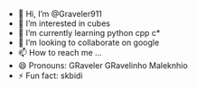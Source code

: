- 👋 Hi, I’m @Graveler911
- 👀 I’m interested in cubes
- 🌱 I’m currently learning python cpp c*
- 💞️ I’m looking to collaborate on google
- 📫 How to reach me ...
- 😄 Pronouns: GRaveler GRavelinho Maleknhio
- ⚡ Fun fact: skbidi

<!---
Graveler911/Graveler911 is a ✨ special ✨ repository because its `README.md` (this file) appears on your GitHub profile.
You can click the Preview link to take a look at your changes.
--->

